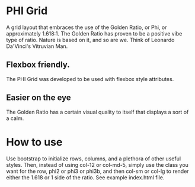 # PHI Grid
A grid layout that embraces the use of the Golden Ratio, or Phi, or approximately 1.618:1. The Golden Ratio has proven to be a positive vibe type of ratio. Nature is based on it, and so are we. Think of Leonardo Da'Vinci's Vitruvian Man.

## Flexbox friendly.
The PHI Grid was developed to be used with flexbox style attributes.

## Easier on the eye
The Golden Ratio has a certain visual quality to itself that displays a sort of a calm.

# How to use
Use bootstrap to initialize rows, columns, and a plethora of other useful styles. Then, instead of using col-12 or col-md-5, simply use the class you want for the row, phi2 or phi3 or phi3b, and then col-sm or col-lg to render either the 1.618 or 1 side of the ratio. See example index.html file.
